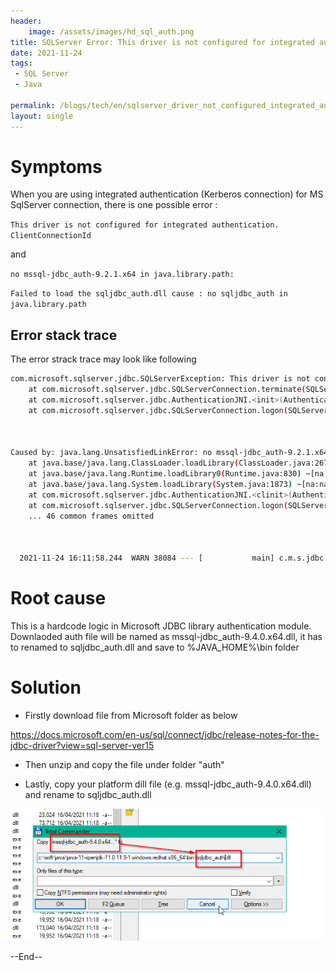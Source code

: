 ```yaml
---
header:
    image: /assets/images/hd_sql_auth.png
title: SQLServer Error: This driver is not configured for integrated authentication
date: 2021-11-24
tags:
 - SQL Server
 - Java
 
permalink: /blogs/tech/en/sqlserver_driver_not_configured_integrated_authenciation
layout: single
---
```


# Symptoms
When you are using integrated authentication (Kerberos connection) for MS SqlServer connection, there is one possible error :

`This driver is not configured for integrated authentication. ClientConnectionId`

and 

`no mssql-jdbc_auth-9.2.1.x64 in java.library.path:`

 `Failed to load the sqljdbc_auth.dll cause : no sqljdbc_auth in java.library.path`

## Error stack trace
The error strack trace may look like following

```bash
com.microsoft.sqlserver.jdbc.SQLServerException: This driver is not configured for integrated authentication. ClientConnectionId:f965454c-897b-4707-a625-52506e450878
    at com.microsoft.sqlserver.jdbc.SQLServerConnection.terminate(SQLServerConnection.java:3206) ~[mssql-jdbc-9.2.1.jre8.jar:na]
    at com.microsoft.sqlserver.jdbc.AuthenticationJNI.<init>(AuthenticationJNI.java:72) ~[mssql-jdbc-9.2.1.jre8.jar:na]
    at com.microsoft.sqlserver.jdbc.SQLServerConnection.logon(SQLServerConnection.java:4015) ~[mssql-jdbc-9.2.1.jre8.jar:na]



Caused by: java.lang.UnsatisfiedLinkError: no mssql-jdbc_auth-9.2.1.x64 in java.library.path: [C:\soft\java-11-openjdk-11.0.11.9-1.windows.redhat.x86_64\bin, C:\WINDOWS\Sun\Java\bin, C:\WINDOWS\system32, C:\WINDOWS, C:\Python39\Scripts\, C:\Python39\, C:\Program Files (x86)\RSA SecurID Token Common, C:\WINDOWS\system32, C:\WINDOWS, C:\WINDOWS\System32\Wbem, C:\WINDOWS\System32\WindowsPowerShell\v1.0\, C:\WINDOWS\System32\OpenSSH\, C:\Program Files\Git\cmd, c:\dev\scripts\, c:\dev\apache-maven-3.8.1\\bin, C:\Minikube, C:\Soft\nodejs\, C:\ProgramData\chocolatey\bin, C:\Program Files (x86)\Microsoft SQL Server\150\DTS\Binn\, C:\Program Files\Azure Data Studio\bin, C:\Program Files\Docker\Docker\resources\bin, C:\ProgramData\DockerDesktop\version-bin, C:\Program Files\dotnet\, C:\ProgramData\Riverbed\ProcessInjection\rpictrlBin, C:\soft\java\java-11-openjdk-11.0.11.9-1.windows.redhat.x86_64\bin, C:\Program Files (x86)\sbt\bin, C:\Program Files (x86)\scala\bin, C:\Program Files\PowerShell\7\, C:\WINDOWS\system32, C:\WINDOWS, C:\WINDOWS\System32\Wbem, C:\WINDOWS\System32\WindowsPowerShell\v1.0\, C:\WINDOWS\System32\OpenSSH\, C:\Users\XXX\AppData\Local\Microsoft\WindowsApps, C:\soft\JetBrains\IntelliJ IDEA 2021.1.3\bin, ., c:\ProgramData\chocolatey\lib\gradle\tools\gradle-7.2\\bin, C:\soft\Microsoft VS Code\bin, C:\Users\XXX\AppData\Roaming\npm, C:\Program Files\Azure Data Studio\bin, C:\soft\java-11-openjdk-11.0.11.9-1.windows.redhat.x86_64\bin, ., C:\soft\JetBrains\IntelliJ IDEA Educational Edition 2021.2.3\bin, ., C:\soft\JetBrains\IntelliJ IDEA Community Edition 2021.2.3\bin, ., .]
    at java.base/java.lang.ClassLoader.loadLibrary(ClassLoader.java:2670) ~[na:na]
    at java.base/java.lang.Runtime.loadLibrary0(Runtime.java:830) ~[na:na]
    at java.base/java.lang.System.loadLibrary(System.java:1873) ~[na:na]
    at com.microsoft.sqlserver.jdbc.AuthenticationJNI.<clinit>(AuthenticationJNI.java:51) ~[mssql-jdbc-9.2.1.jre8.jar:na]
    at com.microsoft.sqlserver.jdbc.SQLServerConnection.logon(SQLServerConnection.java:4014) ~[mssql-jdbc-9.2.1.jre8.jar:na]
    ... 46 common frames omitted



  2021-11-24 16:11:58.244  WARN 38084 --- [           main] c.m.s.jdbc.internals.AuthenticationJNI   : Failed to load the sqljdbc_auth.dll cause : no sqljdbc_auth in java.library.path: [C:\soft\java-11-openjdk-11.0.11.9-1.windows.redhat.x86_64\bin, C:\WINDOWS\Sun\Java\bin, C:\WINDOWS\system32, C:\WINDOWS, C:\Python39\Scripts\, C:\Python39\, C:\Program Files (x86)\RSA SecurID Token Common, C:\WINDOWS\system32, C:\WINDOWS, C:\WINDOWS\System32\Wbem, C:\WINDOWS\System32\WindowsPowerShell\v1.0\, C:\WINDOWS\System32\OpenSSH\, C:\Program Files\Git\cmd, c:\dev\scripts\, c:\dev\apache-maven-3.8.1\\bin, C:\Minikube, C:\Soft\nodejs\, C:\ProgramData\chocolatey\bin, C:\Program Files (x86)\Microsoft SQL Server\150\DTS\Binn\, C:\Program Files\Azure Data Studio\bin, C:\Program Files\Docker\Docker\resources\bin, C:\ProgramData\DockerDesktop\version-bin, C:\Program Files\dotnet\, C:\ProgramData\Riverbed\ProcessInjection\rpictrlBin, C:\soft\java\java-11-openjdk-11.0.11.9-1.windows.redhat.x86_64\bin, C:\Program Files (x86)\sbt\bin, C:\Program Files (x86)\scala\bin, C:\Program Files\PowerShell\7\, C:\WINDOWS\system32, C:\WINDOWS, C:\WINDOWS\System32\Wbem, C:\WINDOWS\System32\WindowsPowerShell\v1.0\, C:\WINDOWS\System32\OpenSSH\, C:\Users\XXX\AppData\Local\Microsoft\WindowsApps, C:\soft\JetBrains\IntelliJ IDEA 2021.1.3\bin, ., c:\ProgramData\chocolatey\lib\gradle\tools\gradle-7.2\\bin, C:\soft\Microsoft VS Code\bin, C:\Users\XXX\AppData\Roaming\npm, C:\Program Files\Azure Data Studio\bin, C:\soft\java-11-openjdk-11.0.11.9-1.windows.redhat.x86_64\bin, ., C:\soft\JetBrains\IntelliJ IDEA Educational Edition 2021.2.3\bin, ., C:\soft\JetBrains\IntelliJ IDEA Community Edition 2021.2.3\bin, ., .]

```

# Root cause
This is a  hardcode logic in Microsoft JDBC library authentication module.  Downlaoded auth file will be named as mssql-jdbc_auth-9.4.0.x64.dll, it has to renamed to sqljdbc_auth.dll and save to %JAVA_HOME%\bin folder

# Solution
 - Firstly download file from Microsoft folder as below

https://docs.microsoft.com/en-us/sql/connect/jdbc/release-notes-for-the-jdbc-driver?view=sql-server-ver15

 - Then unzip and copy the file under folder "auth"

 - Lastly, copy your platform dill file (e.g. mssql-jdbc_auth-9.4.0.x64.dll) and rename to sqljdbc_auth.dll


![](/assets/images/sql_server_auth.png)


--End--
